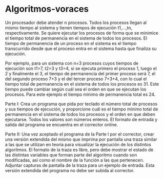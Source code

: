# Algoritmos-voraces

Un procesador debe atender n procesos. Todos los procesos llegan al mismo tiempo al sistema y tienen
tiempos de ejecución t1,...,tn, respectivamente. Se quiere ejecutar los procesos de forma que se minimice el
tiempo total de permanencia en el sistema de todos los procesos. El tiempo de permanencia de un proceso
en el sistema es el tiempo transcurrido desde que el proceso entra en el sistema hasta que finaliza su
ejecución.

Por ejemplo, para un sistema con n=3 procesos cuyos tiempos de ejecución son t1=7, t2=3 y t3=4, si se ejecuta
primero el proceso 1, luego el 2 y finalmente el 3, el tiempo de permanencia del primer proceso será 7, el del
segundo proceso 7+3 y el del tercer proceso 7+3+4, con lo cual el tiempo total de permanencia en el sistema
de todos los procesos es 31. Este tiempo puede cambiar según cuál sea el orden en que se ejecutan los
procesos. Para este ejemplo el tiempo mínimo de permanencia total es 24.

Parte I:
Crea un programa que pida por teclado el número total de procesos y sus tiempos de ejecución, y proporcione
cuál es el tiempo mínimo total de permanencia en el sistema de todos los procesos y el orden en que deben
ejecutarse. Todos los valores son números enteros.
El formato de entrada y salida del programa se encuentra en el corrector online.

Parte II:
Una vez aceptado el programa de la Parte I por el corrector, crear una versión extendida del mismo que
imprima por pantalla una traza similar a las que se utilizan en teoría para visualizar la ejecución de los distintos
algoritmos. El formato de la traza es libre, pero debe mostrar el estado de las distintas variables que forman
parte del algoritmo cuando son modificadas, así como el nombre de la función a las que pertenecen.
Adjuntar capturas de pantalla de la traza para un ejemplo de entrada. Esta versión extendida del programa
no debe ser subida al corrector.
